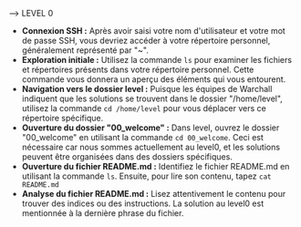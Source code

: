 
 --> LEVEL 0
 
 - **Connexion SSH :** Après avoir saisi votre nom d'utilisateur et votre mot de passe SSH, vous devriez accéder à votre répertoire personnel, généralement représenté par "~".
 - **Exploration initiale :** Utilisez la commande  `ls`  pour examiner les fichiers et répertoires présents dans votre répertoire personnel. Cette commande vous donnera un aperçu des éléments qui vous entourent.
 - **Navigation vers le dossier level :** Puisque les équipes de Warchall indiquent que les solutions se trouvent dans le dossier "/home/level", utilisez la commande `cd /home/level` pour vous déplacer vers ce répertoire spécifique.
 - **Ouverture du dossier "00_welcome" :** Dans level, ouvrez le dossier "00_welcome" en utilisant la commande `cd 00_welcome`. Ceci est nécessaire car nous sommes actuellement au level0, et les solutions peuvent être organisées dans des dossiers spécifiques.
 - **Ouverture du fichier README.md :** Identifiez le fichier README.md en utilisant la commande `ls`. Ensuite, pour lire son contenu, tapez `cat README.md`
 - **Analyse du fichier README.md :**  Lisez attentivement le contenu pour trouver des indices ou des instructions. La solution au level0 est mentionnée à la dernière phrase du fichier.
